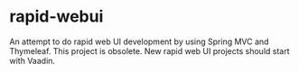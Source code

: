 # rapid-webui

An attempt to do rapid web UI development by using Spring MVC and Thymeleaf. This project is obsolete. New rapid web UI projects should start with Vaadin.
